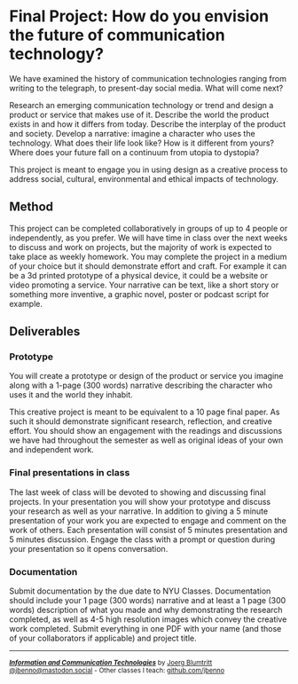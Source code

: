# Final Project: How do you envision the future of communication technology?
We have examined the history of communication technologies ranging from writing to the telegraph, to present-day social media. What will come next?

Research an emerging communication technology or trend and design a product or service that makes use of it. Describe the world the product exists in and how it differs from today. Describe the interplay of the product and society. Develop a narrative: imagine a character who uses the technology. What does their life look like? How is it different from yours? Where does your future fall on a continuum from utopia to dystopia?

This project is meant to engage you in using design as a creative process to address social, cultural, environmental and ethical impacts of technology.

## Method
This project can be completed collaboratively in groups of up to 4 people or independently, as you prefer.
We will have time in class over the next weeks to discuss and work on projects, but the majority of work is expected to take place as weekly homework.
You may complete the project in a medium of your choice but it should demonstrate effort and craft. For example it can be a 3d printed prototype of a physical device, it could be a website or video promoting a service. Your narrative can be text, like a short story or something more inventive, a graphic novel, poster or podcast script for example.

## Deliverables
### Prototype
You will create a prototype or design of the product or service you imagine along with a 1-page (300 words) narrative describing the character who uses it and the world they inhabit.

This creative project is meant to be equivalent to a 10 page final paper. As such it should demonstrate significant research, reflection, and creative effort. You should show an engagement with the readings and discussions we have had throughout the semester as well as original ideas of your own and independent work.

### Final presentations in class
The last week of class will be devoted to showing and discussing final projects. In your presentation you will show your prototype and discuss your research as well as your narrative. In addition to giving a 5 minute presentation of your work you are expected to engage and comment on the work of others. Each presentation will consist of 5 minutes presentation and 5 minutes discussion. Engage the class with a prompt or question during your presentation so it opens conversation.


### Documentation
Submit documentation by the due date to NYU Classes. Documentation should include your 1 page (300 words) narrative and at least a 1 page (300 words) description of what you made and why demonstrating the research completed, as well as 4-5 high resolution images which convey the creative work completed. Submit everything in one PDF with your name (and those of your collaborators if applicable) and project title.

***
<sup>***[Information and Communication Technologies](/README.md)*** by [Joerg Blumtritt](https://jbenno.net) [@jbenno@mastodon.social](https://mastodon.social/@jbenno) - Other classes I teach: [github.com/jbenno](https://github.com/jbenno/teaching)</sup>
